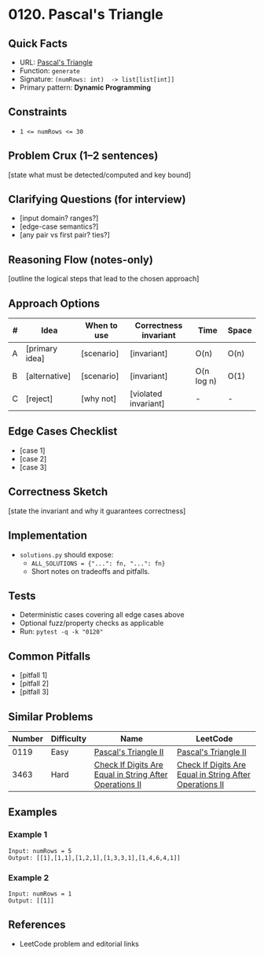 # 0120. Pascal's Triangle

## Quick Facts

- URL: [Pascal's Triangle](https://leetcode.com/problems/pascals-triangle/)
- Function: `generate`
- Signature: `(numRows: int)  -> list[list[int]]`
- Primary pattern: **Dynamic Programming**

## Constraints

- `1 <= numRows <= 30`

## Problem Crux (1–2 sentences)

[state what must be detected/computed and key bound]

## Clarifying Questions (for interview)

- [input domain? ranges?]
- [edge-case semantics?]
- [any pair vs first pair? ties?]

## Reasoning Flow (notes-only)

[outline the logical steps that lead to the chosen approach]

## Approach Options

| # | Idea | When to use | Correctness invariant | Time | Space |
|---|------|-------------|-----------------------|------|-------|
| A | [primary idea] | [scenario] | [invariant] | O(n) | O(n) |
| B | [alternative] | [scenario] | [invariant] | O(n log n) | O(1) |
| C | [reject] | [why not] | [violated invariant] | - | - |

## Edge Cases Checklist

- [case 1]
- [case 2]
- [case 3]

## Correctness Sketch

[state the invariant and why it guarantees correctness]

## Implementation

- `solutions.py` should expose:
  - `ALL_SOLUTIONS = {"...": fn, "...": fn}`
  - Short notes on tradeoffs and pitfalls.

## Tests

- Deterministic cases covering all edge cases above
- Optional fuzz/property checks as applicable
- Run: `pytest -q -k "0120"`

## Common Pitfalls

- [pitfall 1]
- [pitfall 2]
- [pitfall 3]

## Similar Problems

| Number | Difficulty | Name | LeetCode |
|---|---|---|---|
| 0119 | Easy | [Pascal's Triangle II](../0119-pascals-triangle-ii/readme.md) | [Pascal's Triangle II](https://leetcode.com/problems/pascals-triangle-ii/) |
| 3463 | Hard | [Check If Digits Are Equal in String After Operations II](../3463-check-if-digits-are-equal-in-string-after-operations-ii/readme.md) | [Check If Digits Are Equal in String After Operations II](https://leetcode.com/problems/check-if-digits-are-equal-in-string-after-operations-ii/) |

## Examples

### Example 1

```text
Input: numRows = 5
Output: [[1],[1,1],[1,2,1],[1,3,3,1],[1,4,6,4,1]]
```

### Example 2

```text
Input: numRows = 1
Output: [[1]]
```

## References

- LeetCode problem and editorial links
